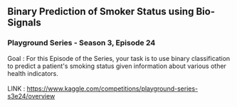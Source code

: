 ## Binary Prediction of Smoker Status using Bio-Signals
### Playground Series - Season 3, Episode 24
Goal : For this Episode of the Series, your task is to use binary classification to predict a patient's smoking status given information about various other health indicators.   
<br>
LINK : https://www.kaggle.com/competitions/playground-series-s3e24/overview

